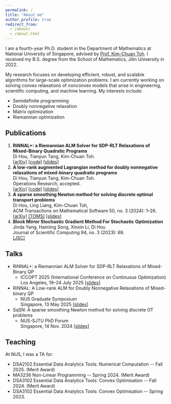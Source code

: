 ```yaml
---
permalink: /
title: "About me"
author_profile: true
redirect_from: 
  - /about/
  - /about.html
---
```


I am a fourth-year Ph.D. student in the Department of Mathematics at National University of Singapore, advised by [Prof. Kim-Chuan Toh](https://blog.nus.edu.sg/mattohkc/). I received my B.S. degree from the School of Mathematics, Jilin University in 2022. 

My research focuses on developing efficient, robust, and scalable algorithms for large-scale optimization problems. I am currently working on solving convex relaxations of nonconvex models that arise in engineering, scientific computing, and machine learning. My interests include:
- Semidefinite programming
- Doubly nonnegative relaxation
- Matrix optimization
- Riemannian optimization

Publications
------
1. **RiNNAL+: a Riemannian ALM Solver for SDP-RLT Relaxations of Mixed-Binary Quadratic Programs**
<br>Di Hou, Tianyun Tang, Kim-Chuan Toh.
<br>[[arXiv]](https://arxiv.org/abs/2507.13776) [[code]](https://github.com/HouDiOpt/RiNNALplus) [[slides]](/files/RiNNALplus_ICCOPT.pdf)
1. **A low-rank augmented Lagrangian method for doubly nonnegative relaxations of mixed-binary quadratic programs**
<br>Di Hou, Tianyun Tang, Kim-Chuan Toh.
<br>Operations Research, accepted.
<br>[[arXiv]](https://arxiv.org/abs/2502.13849) [[code]](https://github.com/HouDiOpt/RiNNAL) [[slides]](/files/RiNNAL.pdf)
1. **A sparse smoothing Newton method for solving discrete optimal transport problems**
<br>Di Hou, Ling Liang, Kim-Chuan Toh,
<br>ACM Transactions on Mathematical Software 50, no. 3 (2024): 1–26. 
<br>[[arXiv]](https://arxiv.org/abs/2311.06448) [[TOMS]](https://dl.acm.org/doi/full/10.1145/3688800) [[slides]](/files/SqSN_pre.pdf)
1. **Block Mirror Stochastic Gradient Method For Stochastic Optimization**
<br>Jinda Yang, Haiming Song, Xinxin Li, Di Hou
<br>Journal of Scientific Computing 94, no. 3 (2023): 69. 
<br>[[JSC]](https://link.springer.com/article/10.1007/s10915-023-02110-y)

Talks
------
- RiNNAL+: a Riemannian ALM Solver for SDP-RLT Relaxations of Mixed-Binary QP
    - ICCOPT 2025 (International Conference on Continuous Optimization)
    <br> Los Angeles, 19–24 July 2025 [[slides]](/files/RiNNALplus_ICCOPT.pdf)
- RiNNAL: A Low-rank ALM for Doubly Nonnegative Relaxations of Mixed-binary QP
    - NUS Graduate Symposium
    <br> Singapore, 13 May 2025 [[slides]](/files/RiNNAL.pdf)
- SqSN: A sparse smoothing Newton method for solving discrete OT problems
    - NUS-SJTU PhD Forum
    <br> Singapore, 14 Nov. 2024 [[slides]](/files/SqSN_pre.pdf)


Teaching
------
At NUS, I was a TA for:
- DSA2102 Essential Data Analytics Tools: Numerical Computation  -- Fall 2025. (Merit Award)
- MA3236 Non-Linear Programming -- Spring 2024. (Merit Award)
- DSA3102 Essential Data Analytics Tools: Convex Optimisation -- Fall 2024. (Merit Award)
- DSA3102 Essential Data Analytics Tools: Convex Optimisation -- Spring 2023.
